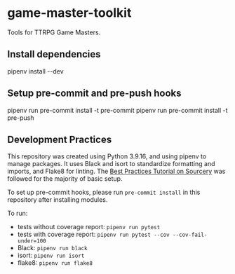 # game-master-toolkit
Tools for TTRPG Game Masters.

[//]: # (TODO: How to set up repo for use only, vs how to set up for contribution.)
[//]: # (TODO: What do I need in setup.py?)

## Install dependencies
pipenv install --dev

## Setup pre-commit and pre-push hooks
pipenv run pre-commit install -t pre-commit
pipenv run pre-commit install -t pre-push

## Development Practices

This repository was created using Python 3.9.16, and using pipenv to manage packages. It uses Black and isort to standardize formatting and imports, and Flake8 for linting. The [Best Practices Tutorial on Sourcery](https://sourcery.ai/blog/python-best-practices/) was followed for the majority of basic setup.

To set up pre-commit hooks, please run `pre-commit install` in this repository after installing modules.

To run:

- tests without coverage report: `pipenv run pytest`
- tests with coverage report: `pipenv run pytest --cov --cov-fail-under=100`
- Black: `pipenv run black`
- isort: `pipenv run isort`
- flake8: `pipenv run flake8`


[//]: # (TODO: investigate whether adding mypy is worthwhile.)
